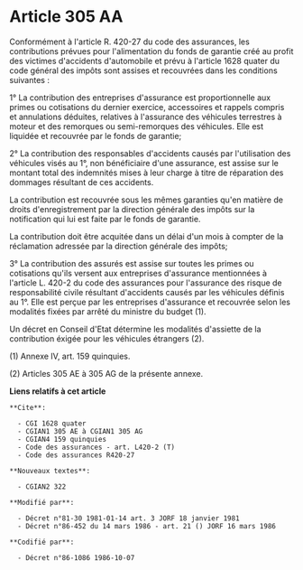 # Article 305 AA

Conformément à l'article R. 420-27 du code des assurances, les contributions prévues pour l'alimentation du fonds de garantie
créé au profit des victimes d'accidents d'automobile et prévu à l'article 1628 quater du code général des impôts sont assises
et recouvrées dans les conditions suivantes :

1° La contribution des entreprises d'assurance est proportionnelle aux primes ou cotisations du dernier exercice, accessoires
et rappels compris et annulations déduites, relatives à l'assurance des véhicules terrestres à moteur et des remorques ou
semi-remorques des véhicules. Elle est liquidée et recouvrée par le fonds de garantie;

2° La contribution des responsables d'accidents causés par l'utilisation  des véhicules visés au 1°, non bénéficiaire d'une
assurance, est assise sur le montant total des indemnités mises à leur charge à titre de réparation des dommages résultant de
ces accidents.

La contribution est recouvrée sous les mêmes garanties qu'en matière de droits d'enregistrement par la direction générale des
impôts sur la notification qui lui est faite par le fonds de garantie.

La contribution doit être acquitée dans un délai d'un mois à compter de la réclamation adressée par la direction générale des
impôts;

3° La contribution des assurés est assise sur toutes les primes ou cotisations qu'ils versent aux entreprises d'assurance
mentionnées à l'article L. 420-2 du code des assurances pour l'assurance des risque de responsabilité civile résultant
d'accidents causés par les véhicules définis au 1°. Elle est perçue par les entreprises d'assurance et recouvrée selon les
modalités fixées par arrêté du ministre du budget (1).

Un décret en Conseil d'Etat détermine les modalités d'assiette de la contribution éxigée pour les véhicules étrangers (2).

(1) Annexe IV, art. 159 quinquies.

(2) Articles 305 AE à 305 AG de la présente annexe.

**Liens relatifs à cet article**

	**Cite**:

	  - CGI 1628 quater
	  - CGIAN1 305 AE à CGIAN1 305 AG
	  - CGIAN4 159 quinquies
	  - Code des assurances - art. L420-2 (T)
	  - Code des assurances R420-27

	**Nouveaux textes**:

	  - CGIAN2 322

	**Modifié par**:

	  - Décret n°81-30 1981-01-14 art. 3 JORF 18 janvier 1981
	  - Décret n°86-452 du 14 mars 1986 - art. 21 () JORF 16 mars 1986

	**Codifié par**:

	  - Décret n°86-1086 1986-10-07
